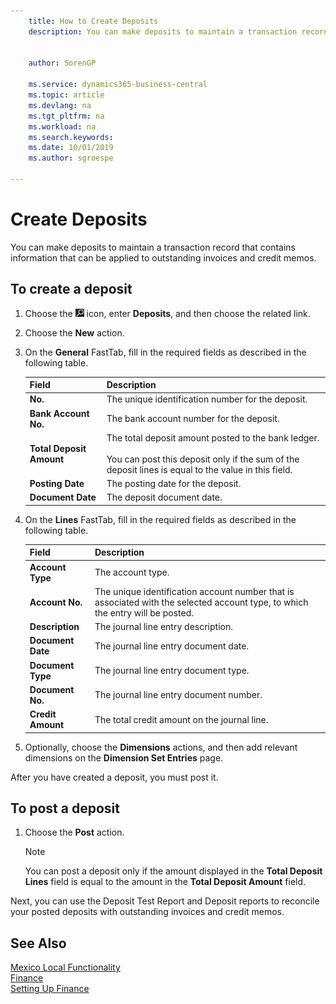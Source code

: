 ```yaml
---
    title: How to Create Deposits
    description: You can make deposits to maintain a transaction record that contains information that can be applied to outstanding invoices and credit memos.


    author: SorenGP

    ms.service: dynamics365-business-central
    ms.topic: article
    ms.devlang: na
    ms.tgt_pltfrm: na
    ms.workload: na
    ms.search.keywords:
    ms.date: 10/01/2019
    ms.author: sgroespe

---
```

# Create Deposits
You can make deposits to maintain a transaction record that contains information that can be applied to outstanding invoices and credit memos.  

## To create a deposit  
1.  Choose the ![Search for Page or Report](../../media/ui-search/search_small.png "Search for Page or Report icon") icon, enter **Deposits**, and then choose the related link.  
2.  Choose the **New** action.  
3.  On the **General** FastTab, fill in the required fields as described in the following table.  

    |Field|Description|  
    |---------------------------------|---------------------------------------|  
    |**No.**|The unique identification number for the deposit.|  
    |**Bank Account No.**|The bank account number for the deposit.|  
    |**Total Deposit Amount**|The total deposit amount posted to the bank ledger.<br /><br /> You can post this deposit only if the sum of the deposit lines is equal to the value in this field.|  
    |**Posting Date**|The posting date for the deposit.|  
    |**Document Date**|The deposit document date.|  
4.  On the **Lines** FastTab, fill in the required fields as described in the following table.  

    |Field|Description|  
    |---------------------------------|---------------------------------------|  
    |**Account Type**|The account type.|  
    |**Account No.**|The unique identification account number that is associated with the selected account type, to which the entry will be posted.|  
    |**Description**|The journal line entry description.|  
    |**Document Date**|The journal line entry document date.|  
    |**Document Type**|The journal line entry document type.|  
    |**Document No.**|The journal line entry document number.|  
    |**Credit Amount**|The total credit amount on the journal line.|  

5.  Optionally, choose the **Dimensions** actions, and then add relevant dimensions on the **Dimension Set Entries** page.  

After you have created a deposit, you must post it.  

## To post a deposit  
1. Choose the **Post** action.  

    > [!NOTE]  
    >  You can post a deposit only if the amount displayed in the **Total Deposit Lines** field is equal to the amount in the **Total Deposit Amount** field.  

Next, you can use the Deposit Test Report and Deposit reports to reconcile your posted deposits with outstanding invoices and credit memos.  

## See Also  
[Mexico Local Functionality](mexico-local-functionality.md)  
[Finance](../../finance.md)  
[Setting Up Finance](../../finance.md)  
